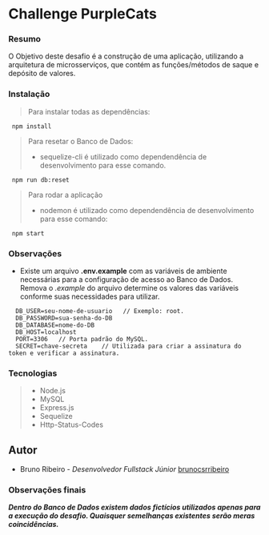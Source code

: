 # Challenge PurpleCats

### Resumo
O Objetivo deste desafio é a construção de uma aplicação, utilizando a arquitetura de microsserviços, que contém as funções/métodos de saque e depósito de valores.
### Instalação

> Para instalar todas as dependências:
```
 npm install
```
> Para resetar o Banco de Dados:
> - sequelize-cli é utilizado como dependendência de desenvolvimento para esse comando.
```
 npm run db:reset
```

> Para rodar a aplicação
> - nodemon é utilizado como dependendência de desenvolvimento para esse comando:
```
 npm start
```
### Observações
 - Existe um arquivo **.env.example** com as variáveis de ambiente necessárias para a configuração de acesso ao Banco de Dados.
 Remova o *.example* do arquivo determine os valores das variáveis conforme suas necessidades para utilizar.
```
  DB_USER=seu-nome-de-usuario   // Exemplo: root.
  DB_PASSWORD=sua-senha-do-DB
  DB_DATABASE=nome-do-DB
  DB_HOST=localhost
  PORT=3306   // Porta padrão do MySQL.
  SECRET=chave-secreta    // Utilizada para criar a assinatura do token e verificar a assinatura.
```


### Tecnologias
> - Node.js
> - MySQL
> - Express.js
> - Sequelize
> - Http-Status-Codes

## Autor
 - Bruno Ribeiro - *Desenvolvedor Fullstack Júnior* [brunocsrribeiro](https://github.com/brunocsrribeiro)

### Observações finais

*__Dentro do Banco de Dados existem dados fictícios utilizados apenas para a execução do desafio. Quaisquer semelhanças existentes serão meras coincidências.__* 